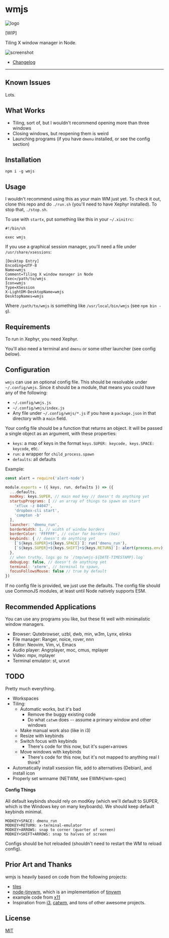 # wmjs

![logo](/logo.png?raw=true)

[WIP]

Tiling X window manager in Node.

![screenshot](/screenshot.png?raw=true)

* [Changelog](./CHANGES.md)

--------

## Known Issues

Lots.

## What Works

* Tiling, sort of, but I wouldn't recommend opening more than three windows
* Closing windows, but reopening them is weird
* Launching programs (if you have `dmenu` installed, or see the config section)

## Installation

`npm i -g wmjs`

## Usage

I wouldn't recommend using this as your main WM just yet. To check it out, clone
this repo and do `./run.sh` (you'll need to have Xephyr installed). To stop
that, `./stop.sh`.

To use with `startx`, put something like this in your `~/.xinitrc`:

```
#!/bin/sh

exec wmjs
```

If you use a graphical session manager, you'll need a file under
`/usr/share/xsessions`:

```
[Desktop Entry]
Encoding=UTF-8
Name=wmjs
Comment=Tiling X window manager in Node
Exec=/path/to/wmjs
Icon=wmjs
Type=XSession
X-LightDM-DesktopName=wmjs
DesktopNames=wmjs
```

Where `/path/to/wmjs` is something like `/usr/local/bin/wmjs` (see `npm bin -g`).

## Requirements

To run in Xephyr, you need Xephyr.

You'll also need a terminal and `dmenu` or some other launcher (see config
below).

## Configuration

`wmjs` can use an optional config file. This should be resolvable under
`~/.config/wmjs`. Since it should be a module, that means you could have any of
the following:

* `~/.config/wmjs.js`
* `~/.config/wmjs/index.js`
* Any file under `~/.config/wmjs/*.js` if you have a `package.json` in that
  directory with a `main` field.

Your config file should be a function that returns an object. It will be passed
a single object as an argument, with these properties:

* `keys`: a map of keys in the format `keys.SUPER: keycode, keys.SPACE: keycode`, etc.
* `run`: a wrapper for `child_process.spawn`
* `defaults`: all defaults

Example:

```javascript
const alert = require('alert-node')

module.exports = ({ keys, run, defaults }) => ({
  ...defaults,
  modKey: keys.SUPER, // main mod key // doesn't do anything yet
  startupPrograms: [ // an array of things to spawn on start
    'xflux -z 84047',
    'dropbox-cli start',
    'compton -b'
  ],
  launcher: 'dmenu_run',
  borderWidth: 1, // width of window borders
  borderColor: 'FFFFFF', // color for borders (hex)
  keybinds: { // doesn't do anything yet
    [`${keys.SUPER}+${keys.SPACE}`]: run('dmenu_run'),
    [`${keys.SUPER}+${keys.SHIFT}+${keys.RETURN}`]: alert(process.env) // whatever
  },
  // when truthy, logs go to `/tmp/wmjs-${DATE-TIMESTAMP}.log`
  debugLog: false, // doesn't do anything yet
  terminal: 'xterm', // terminal to spawn,
  focusFollowsMouse: false // true by default
})
```

If no config file is provided, we just use the defaults. The config file should
use CommonJS modules, at least until Node natively supports ESM.

## Recommended Applications

You can use any programs you like, but these fit well with minimalistic window
managers.

* Browser: Qutebrowser, uzbl, dwb, min, w3m, Lynx, elinks
* File manager: Ranger, noice, rover, nnn
* Editor: Neovim, Vim, vi, Emacs
* Audio player: Angrplayer, moc, cmus, mplayer
* Video: mpv, mplayer
* Terminal emulator: st, urxvt

## TODO

Pretty much everything.

* Workspaces
* Tiling:
  * Automatic works, but it's bad
    * Remove the buggy existing code
    * Do what `catwm` does -- assume a primary window and other windows
  * Make manual work also (like in i3)
  * Resize with keybinds
  * Switch focus with keybinds
    * There's code for this now, but it's super+arrows
  * Move windows with keybinds
    * There's code for this now, but it's not mapped to anything real I think?
* Automatically install xsession file, add to alternatives (Debian), and install icon
* Properly set wmname (NETWM, see EWMH/wm-spec)

#### Config Things

All default keybinds should rely on modKey (which we'll default to SUPER, which
is the Windows key on many keyboards). We should keep default keybinds minimal.

```
MODKEY+SPACE: dmenu_run
MODKEY+RETURN: x-terminal-emulator
MODKEY+ARROWS: snap to corner (quarter of screen)
MODKEY+SHIFT+ARROWS: snap to halves of screen
```

Configs should be hot reloaded (shouldn't need to restart the WM to reload
config).

## Prior Art and Thanks

wmjs is heavily based on code from the following projects:

* [tiles](https://github.com/dominictarr/tiles)
* [node-tinywm](https://github.com/Airblader/node-tinywm), which is an
  implementation of [tinywm](http://incise.org/tinywm.html)
* example code from [x11](https://github.com/sidorares/node-x11)
* Inspiration from [i3](https://i3wm.org),
  [catwm](https://github.com/pyknite/catwm), and tons of other awesome projects.

## License

[MIT](./LICENSE.md)
